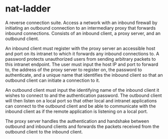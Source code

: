 # nat-ladder
A reverse connection suite. Access a network with an inbound firewall by initiating an outbound connection to an intermediary proxy that forwards inbound connections. Consists of an inbound client, a proxy server, and an outbound client.

An inbound client must register with the proxy server an accessible host and port on its intranet to which it forwards any inbound connections to. A password protects unauthorized users from sending arbitrary packets to this intranet endpoint. The user must input the host IP and port to forward to, the address of the proxy server to register on, the password to authenticate, and a unique name that identifies the inbound client so that an outbound client can initiate a connection to it.

An outbound client must input the identifying name of the inbound client it wishes to connect to and the authentication password. The outbound client will then listen on a local port so that other local and intranet applications can connect to the outbound client and be able to communicate with the inbound client as if the remote application is listening on a local port.

The proxy server handles the authentication and handshake between outbound and inbound clients and forwards the packets received from the outbound client to the inbound client.
